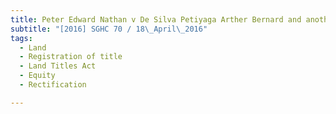 ```yaml
---
title: Peter Edward Nathan v De Silva Petiyaga Arther Bernard and another 
subtitle: "[2016] SGHC 70 / 18\_April\_2016"
tags:
  - Land
  - Registration of title
  - Land Titles Act
  - Equity
  - Rectification

---
```


